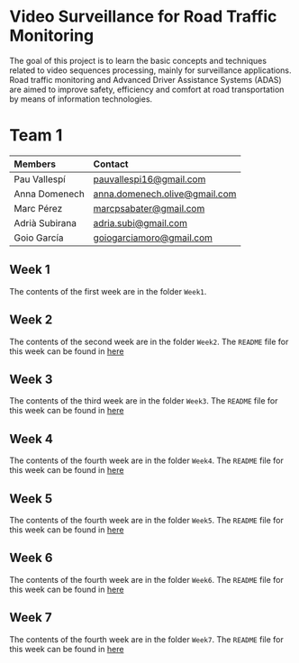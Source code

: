 # Video Surveillance for Road Traffic Monitoring

The goal of this project is to learn the basic concepts and techniques related to video sequences processing, mainly for surveillance applications. Road traffic monitoring and Advanced Driver Assistance Systems (ADAS) are aimed to improve safety, efficiency and comfort at road transportation by means of information technologies.

# Team 1

| Members | Contact |
| :---         |   :---    | 
| Pau Vallespí   | pauvallespi16@gmail.com | 
| Anna Domenech    | anna.domenech.olive@gmail.com  |
| Marc Pérez    | marcpsabater@gmail.com  |
| Adrià Subirana | adria.subi@gmail.com |
| Goio García | goiogarciamoro@gmail.com |


## Week 1

The contents of the first week are in the folder `Week1`.

## Week 2
The contents of the second week are in the folder `Week2`. The `README` file for this week can be found in [here](Week2/README.md) 

## Week 3
The contents of the third week are in the folder `Week3`. The `README` file for this week can be found in [here](Week3/README.md) 

## Week 4
The contents of the fourth week are in the folder `Week4`. The `README` file for this week can be found in [here](Week4/README.md) 

## Week 5
The contents of the fourth week are in the folder `Week5`. The `README` file for this week can be found in [here](Week5/README.md) 

## Week 6
The contents of the fourth week are in the folder `Week6`. The `README` file for this week can be found in [here](Week6/README.md) 

## Week 7
The contents of the fourth week are in the folder `Week7`. The `README` file for this week can be found in [here](Week7/README.md) 